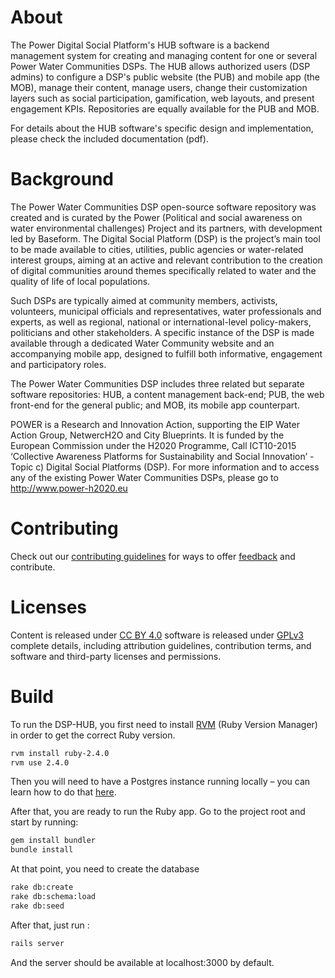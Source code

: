 # About

The Power Digital Social Platform's HUB software is a backend management system for creating and managing content for one or several Power Water Communities DSPs. The HUB  allows authorized users (DSP admins) to configure a DSP's public website (the PUB) and mobile app (the MOB), manage their content, manage users, change their customization layers such as social participation, gamification, web layouts, and present engagement KPIs. Repositories are equally available for the PUB and MOB.

For details about the HUB software's specific design and implementation, please check the included documentation (pdf).

# Background

The Power Water Communities DSP open-source software repository was created and is curated by the Power (Political and social awareness on water environmental challenges) Project and its partners, with development led by Baseform. The Digital Social Platform (DSP) is the project’s main tool to be made available to cities, utilities, public agencies or water-related interest groups, aiming at an active and relevant contribution to the creation of digital communities around themes specifically related to water and the quality of life of local populations. 

Such DSPs are typically aimed at community members, activists, volunteers, municipal officials and representatives, water professionals and experts, as well as regional, national or international-level policy-makers, politicians and other stakeholders. A specific instance of the DSP is made available through a dedicated Water Community website and an accompanying mobile app, designed to fulfill both informative, engagement and participatory roles. 

The Power Water Communities DSP includes three related but separate software repositories: HUB, a content management back-end; PUB, the web front-end for the general public; and MOB, its mobile app counterpart.   

POWER is a Research and Innovation Action, supporting the EIP Water Action Group, NetwercH2O and City Blueprints. It is funded by the European Commission under the H2020 Programme, Call ICT10-2015 ‘Collective Awareness Platforms for Sustainability and Social Innovation’ - Topic c) Digital Social Platforms (DSP). For more information and to access any of the existing Power Water Communities DSPs, please go to http://www.power-h2020.eu

# Contributing

Check out our [contributing guidelines](https://github.com/power-baseform/DSP-HUB/blob/master/CONTRIBUTING.md) for ways to offer [feedback](https://bugzilla.baseform.com/) and contribute.

# Licenses

Content is released under [CC BY 4.0](https://creativecommons.org/licenses/by/4.0/) software is released under [GPLv3](https://choosealicense.com/licenses/gpl-3.0/) complete details, including attribution guidelines, contribution terms, and software and third-party licenses and permissions.

# Build

To run the DSP-HUB, you first need to install [RVM](https://rvm.io/rvm/install) (Ruby Version Manager) in order to get the correct Ruby version.

```bash
rvm install ruby-2.4.0
rvm use 2.4.0
```

Then you will need to have a Postgres instance running locally – you can learn how to do that [here](https://www.postgresql.org/docs/9.3/static/tutorial-install.html).

After that, you are ready to run the Ruby app.
Go to the project root and start by running:

```bash
gem install bundler
bundle install
```

At that point, you need to create the database

```bash
rake db:create
rake db:schema:load
rake db:seed
```

After that, just run :

```bash
rails server
```

And the server should be available at localhost:3000 by default.
